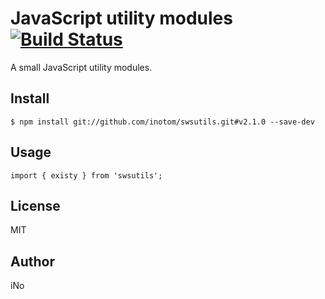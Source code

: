 # JavaScript utility modules [![Build Status](https://travis-ci.org/inotom/swsutils.svg?branch=master)](https://travis-ci.org/inotom/swsutils)

A small JavaScript utility modules.

## Install

```
$ npm install git://github.com/inotom/swsutils.git#v2.1.0 --save-dev
```

## Usage

```
import { existy } from 'swsutils';
```

## License

MIT

## Author

iNo
